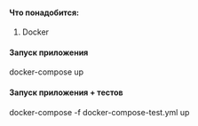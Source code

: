 #### Что понадобится:

1. Docker

#### Запуск приложения
docker-compose up

#### Запуск приложения + тестов
docker-compose -f docker-compose-test.yml up
